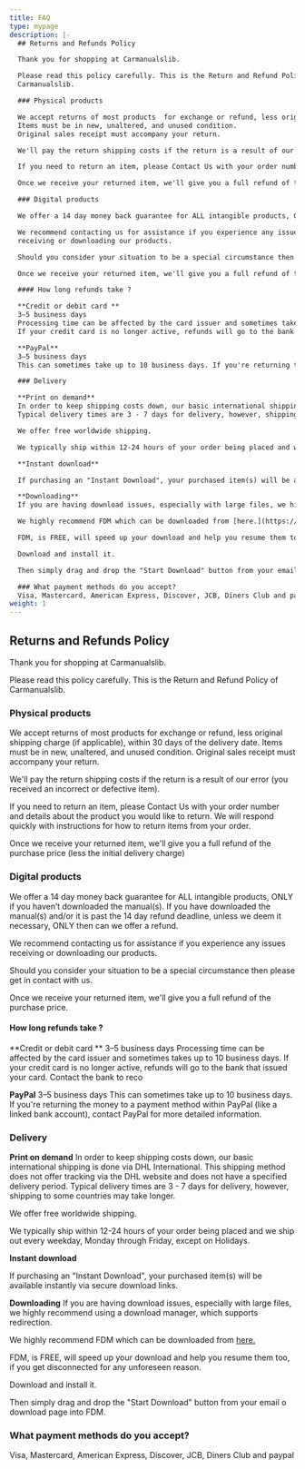 ```yaml
---
title: FAQ
type: mypage
description: |-
  ## Returns and Refunds Policy  

  Thank you for shopping at Carmanualslib.

  Please read this policy carefully. This is the Return and Refund Policy of
  Carmanualslib. 

  ### Physical products

  We accept returns of most products  for exchange or refund, less original shipping charge (if applicable), within 30 days of the delivery date. 
  Items must be in new, unaltered, and unused condition.
  Original sales receipt must accompany your return.

  We'll pay the return shipping costs if the return is a result of our error (you received an incorrect or defective item).

  If you need to return an item, please Contact Us with your order number and details about the product you would like to return. We will respond quickly with instructions for how to return items from your order.

  Once we receive your returned item, we'll give you a full refund of the purchase price (less the initial delivery charge)

  ### Digital products  

  We offer a 14 day money back guarantee for ALL intangible products, ONLY if you haven’t downloaded the manual(s). If you have downloaded the manual(s) and/or it is past the 14 day refund deadline, unless we deem it necessary, ONLY then can we offer a refund.

  We recommend contacting us for assistance if you experience any issues
  receiving or downloading our products.

  Should you consider your situation to be a special circumstance then please get in contact with us.

  Once we receive your returned item, we'll give you a full refund of the purchase price.

  #### How long refunds take ?

  **Credit or debit card **
  3–5 business days 
  Processing time can be affected by the card issuer and sometimes takes up to 10 business days.
  If your credit card is no longer active, refunds will go to the bank that issued your card. Contact the bank to reco 

  **PayPal**
  3–5 business days
  This can sometimes take up to 10 business days. If you're returning the money to a payment method within PayPal (like a linked bank account), contact PayPal for more detailed information.

  ### Delivery

  **Print on demand**
  In order to keep shipping costs down, our basic international shipping is done via DHL International. This shipping method does not offer tracking via the DHL website and does not have a specified delivery period.
  Typical delivery times are 3 - 7 days for delivery, however, shipping to some countries may take longer.

  We offer free worldwide shipping.

  We typically ship within 12-24 hours of your order being placed and we ship out every weekday, Monday through Friday, except on Holidays.

  **Instant download**

  If purchasing an "Instant Download", your purchased item(s) will be available instantly via secure download links. 

  **Downloading**
  If you are having download issues, especially with large files, we highly recommend using a download manager, which supports redirection.

  We highly recommend FDM which can be downloaded from [here.](https://www.freedownloadmanager.org/)

  FDM, is FREE, will speed up your download and help you resume them too, if you get disconnected for any unforeseen reason.

  Download and install it.

  Then simply drag and drop the "Start Download" button from your email o download page into FDM. 

  ### What payment methods do you accept?
  Visa, Mastercard, American Express, Discover, JCB, Diners Club and paypal
weight: 1
---
```


## Returns and Refunds Policy  

Thank you for shopping at Carmanualslib.

Please read this policy carefully. This is the Return and Refund Policy of
Carmanualslib. 

### Physical products

We accept returns of most products  for exchange or refund, less original shipping charge (if applicable), within 30 days of the delivery date. 
Items must be in new, unaltered, and unused condition.
Original sales receipt must accompany your return.

We'll pay the return shipping costs if the return is a result of our error (you received an incorrect or defective item).

If you need to return an item, please Contact Us with your order number and details about the product you would like to return. We will respond quickly with instructions for how to return items from your order.

Once we receive your returned item, we'll give you a full refund of the purchase price (less the initial delivery charge)

### Digital products  

We offer a 14 day money back guarantee for ALL intangible products, ONLY if you haven’t downloaded the manual(s). If you have downloaded the manual(s) and/or it is past the 14 day refund deadline, unless we deem it necessary, ONLY then can we offer a refund.

We recommend contacting us for assistance if you experience any issues
receiving or downloading our products.

Should you consider your situation to be a special circumstance then please get in contact with us.

Once we receive your returned item, we'll give you a full refund of the purchase price.

#### How long refunds take ?

**Credit or debit card **
3–5 business days 
Processing time can be affected by the card issuer and sometimes takes up to 10 business days.
If your credit card is no longer active, refunds will go to the bank that issued your card. Contact the bank to reco 

**PayPal**
3–5 business days
This can sometimes take up to 10 business days. If you're returning the money to a payment method within PayPal (like a linked bank account), contact PayPal for more detailed information.

### Delivery

**Print on demand**
In order to keep shipping costs down, our basic international shipping is done via DHL International. This shipping method does not offer tracking via the DHL website and does not have a specified delivery period.
Typical delivery times are 3 - 7 days for delivery, however, shipping to some countries may take longer.

We offer free worldwide shipping.

We typically ship within 12-24 hours of your order being placed and we ship out every weekday, Monday through Friday, except on Holidays.

**Instant download**

If purchasing an "Instant Download", your purchased item(s) will be available instantly via secure download links. 

**Downloading**
If you are having download issues, especially with large files, we highly recommend using a download manager, which supports redirection.

We highly recommend FDM which can be downloaded from [here.](https://www.freedownloadmanager.org/)

FDM, is FREE, will speed up your download and help you resume them too, if you get disconnected for any unforeseen reason.

Download and install it.

Then simply drag and drop the "Start Download" button from your email o download page into FDM. 

### What payment methods do you accept?
Visa, Mastercard, American Express, Discover, JCB, Diners Club and paypal